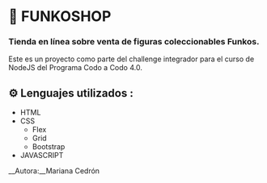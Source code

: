 # 🚀  FUNKOSHOP

### Tienda en línea sobre venta de figuras coleccionables Funkos.

Este es un proyecto como parte del challenge integrador para el curso de NodeJS del Programa Codo a Codo 4.0.

## ⚙ Lenguajes utilizados :

- HTML
- CSS
     - Flex
     - Grid
     - Bootstrap
- JAVASCRIPT

__Autora:__Mariana Cedrón

